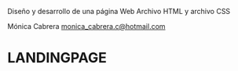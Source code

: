 Diseño y desarrollo de una página Web 
Archivo HTML y archivo CSS 

Mónica Cabrera
monica_cabrera.c@hotmail.com
# LANDINGPAGE
